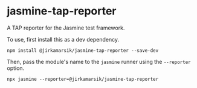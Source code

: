 # jasmine-tap-reporter

A TAP reporter for the Jasmine test framework.

To use, first install this as a dev dependency.

```
npm install @jirkamarsik/jasmine-tap-reporter --save-dev
```

Then, pass the module's name to the `jasmine` runner using the `--reporter` option.

```
npx jasmine --reporter=@jirkamarsik/jasmine-tap-reporter
```
